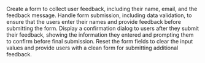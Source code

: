 Create a form to collect user feedback, including their name, email, and the feedback message.
Handle form submission, including data validation, to ensure that the users enter their names and provide feedback before submitting the form.
Display a confirmation dialog to users after they submit their feedback, showing the information they entered and prompting them to confirm before final submission.
Reset the form fields to clear the input values and provide users with a clean form for submitting additional feedback.
